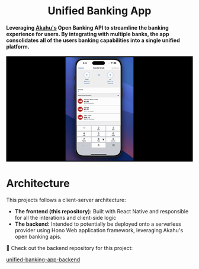 <h1 align="center">
    Unified Banking App
</h1>
<h4>
Leveraging <a href=https://www.akahu.nz/ target="_blank">Akahu's</a> Open Banking API to streamline the banking experience for users. By integrating with multiple banks, the app consolidates all of the users banking capabilities into a single unified platform.
</h4>

<div align="center">
  <img src="public/demo.gif" alt="Demo GIF" />
</div>

# Architecture

This projects follows a client-server architecture:

- **The frontend (this repository):** Built with React Native and responsible for all the interations and client-side logic
- **The backend:** Intended to potentially be deployed onto a serverless provider using Hono Web application framework, leveraging Akahu's open banking apis.

🔗 Check out the backend repository for this project:

<a href="https://github.com/clinnyp/unified-banking-app-backend" target="_blank">unified-banking-app-backend</a>
